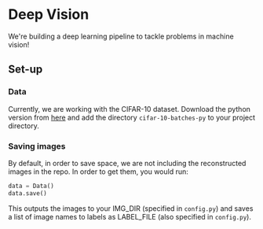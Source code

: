 Deep Vision
===========

We're building a deep learning pipeline to tackle problems in machine vision!

## Set-up

### Data

Currently, we are working with the CIFAR-10 dataset. Download the python version from [here](https://www.cs.toronto.edu/~kriz/cifar.html) and add the directory `cifar-10-batches-py` to your project directory.

### Saving images

By default, in order to save space, we are not including the reconstructed
images in the repo. In order to get them, you would run:

```python
data = Data()
data.save()
```

This outputs the images to your IMG_DIR (specified in `config.py`) and saves
a list of image names to labels as LABEL_FILE (also specified in `config.py`).
